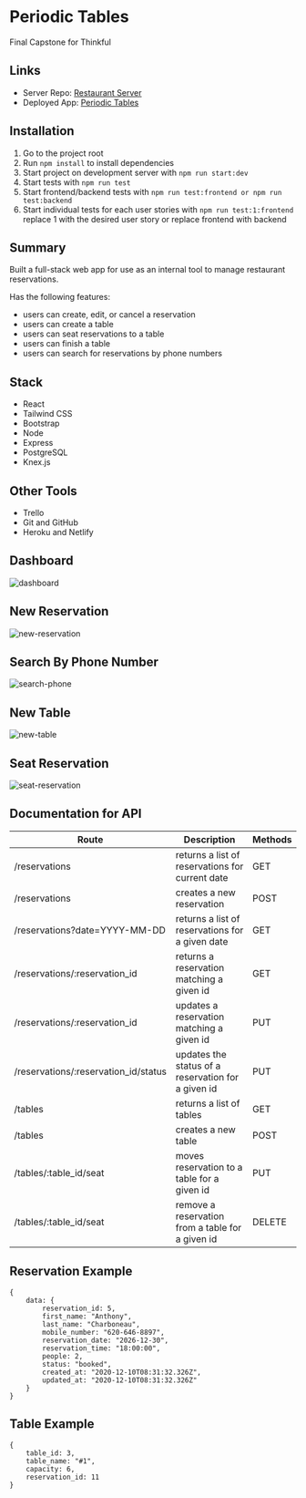 # Periodic Tables
Final Capstone for Thinkful

## Links
* Server Repo: [Restaurant Server](https://github.com/khangbeo/restaurant-server)
* Deployed App: [Periodic Tables](https://ad-reservation-system.netlify.app/)

## Installation
1. Go to the project root
2. Run `npm install` to install dependencies
3. Start project on development server with `npm run start:dev`
4. Start tests with `npm run test`
5. Start frontend/backend tests with `npm run test:frontend or npm run test:backend`
6. Start individual tests for each user stories with `npm run test:1:frontend` replace 1 with the desired user story or replace frontend with backend

## Summary
Built a full-stack web app for use as an internal tool to manage restaurant reservations.

Has the following features:
* users can create, edit, or cancel a reservation
* users can create a table
* users can seat reservations to a table
* users can finish a table
* users can search for reservations by phone numbers 

## Stack
* React
* Tailwind CSS
* Bootstrap
* Node
* Express
* PostgreSQL
* Knex.js

## Other Tools
* Trello
* Git and GitHub
* Heroku and Netlify

## Dashboard
![dashboard](/images/Dashboard.PNG)

## New Reservation
![new-reservation](/images/NewReservation.PNG)

## Search By Phone Number
![search-phone](/images/SearchPhone.PNG)

## New Table
![new-table](/images/NewTable.PNG)

## Seat Reservation
![seat-reservation](/images/SeatReservation.PNG)

## Documentation for API 
| Route                                | Description                                        | Methods |
| ------------------------------------ | -------------------------------------------------- | ------- |
| /reservations	                       | returns a list of reservations for current date    | GET     | 
| /reservations                        | creates a new reservation                          | POST    |  
| /reservations?date=YYYY-MM-DD        | returns a list of reservations for a given date    | GET     |
| /reservations/:reservation_id	       | returns a reservation matching a given id          | GET     |
| /reservations/:reservation_id	       | updates a reservation matching a given id          | PUT     |
| /reservations/:reservation_id/status | updates the status of a reservation for a given id | PUT     |
| /tables	                           | returns a list of tables                           | GET     |
| /tables	                           | creates a new table                                | POST    |
| /tables/:table_id/seat	           | moves reservation to a table for a given id        | PUT     |
| /tables/:table_id/seat	           | remove a reservation from a table for a given id   | DELETE  |


## Reservation Example
```
{
    data: {
        reservation_id: 5,
        first_name: "Anthony",
        last_name: "Charboneau",
        mobile_number: "620-646-8897",
        reservation_date: "2026-12-30",
        reservation_time: "18:00:00",
        people: 2,
        status: "booked",
        created_at: "2020-12-10T08:31:32.326Z",
        updated_at: "2020-12-10T08:31:32.326Z"
    }
}
```

## Table Example
```
{
    table_id: 3,
    table_name: "#1",
    capacity: 6,
    reservation_id: 11
}
```
